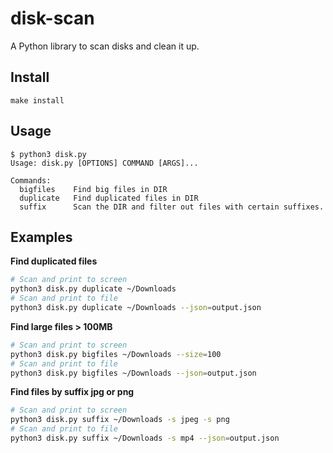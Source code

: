 # disk-scan
A Python library to scan disks and clean it up.

## Install
```
make install
```

## Usage
```
$ python3 disk.py
Usage: disk.py [OPTIONS] COMMAND [ARGS]...

Commands:
  bigfiles    Find big files in DIR
  duplicate   Find duplicated files in DIR
  suffix      Scan the DIR and filter out files with certain suffixes.
```

## Examples

**Find duplicated files**
```bash
# Scan and print to screen
python3 disk.py duplicate ~/Downloads
# Scan and print to file
python3 disk.py duplicate ~/Downloads --json=output.json
```

**Find large files > 100MB**
```bash
# Scan and print to screen
python3 disk.py bigfiles ~/Downloads --size=100
# Scan and print to file
python3 disk.py bigfiles ~/Downloads --json=output.json
```

**Find files by suffix jpg or png**
```bash
# Scan and print to screen
python3 disk.py suffix ~/Downloads -s jpeg -s png
# Scan and print to file
python3 disk.py suffix ~/Downloads -s mp4 --json=output.json
```